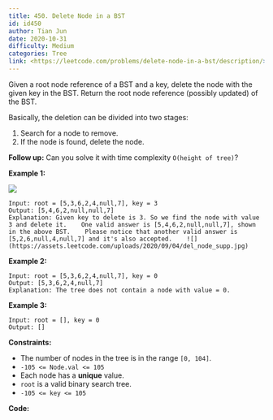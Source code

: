 ```yaml
---
title: 450. Delete Node in a BST
id: id450
author: Tian Jun
date: 2020-10-31
difficulty: Medium
categories: Tree
link: <https://leetcode.com/problems/delete-node-in-a-bst/description/>
---
```


Given a root node reference of a BST and a key, delete the node with the given
key in the BST. Return the root node reference (possibly updated) of the BST.

Basically, the deletion can be divided into two stages:

  1. Search for a node to remove.
  2. If the node is found, delete the node.

**Follow up:**  Can you solve it with time complexity `O(height of tree)`?



**Example 1:**

![](https://assets.leetcode.com/uploads/2020/09/04/del_node_1.jpg)
            
	Input: root = [5,3,6,2,4,null,7], key = 3    
	Output: [5,4,6,2,null,null,7]    
	Explanation: Given key to delete is 3. So we find the node with value 3 and delete it.    One valid answer is [5,4,6,2,null,null,7], shown in the above BST.    Please notice that another valid answer is [5,2,6,null,4,null,7] and it's also accepted.    ![](https://assets.leetcode.com/uploads/2020/09/04/del_node_supp.jpg)    

**Example 2:**
            
	Input: root = [5,3,6,2,4,null,7], key = 0    
	Output: [5,3,6,2,4,null,7]    
	Explanation: The tree does not contain a node with value = 0.    

**Example 3:**
            
	Input: root = [], key = 0    
	Output: []    



**Constraints:**

  * The number of nodes in the tree is in the range `[0, 104]`.
  * `-105 <= Node.val <= 105`
  * Each node has a **unique** value.
  * `root` is a valid binary search tree.
  * `-105 <= key <= 105`


**Code:**
